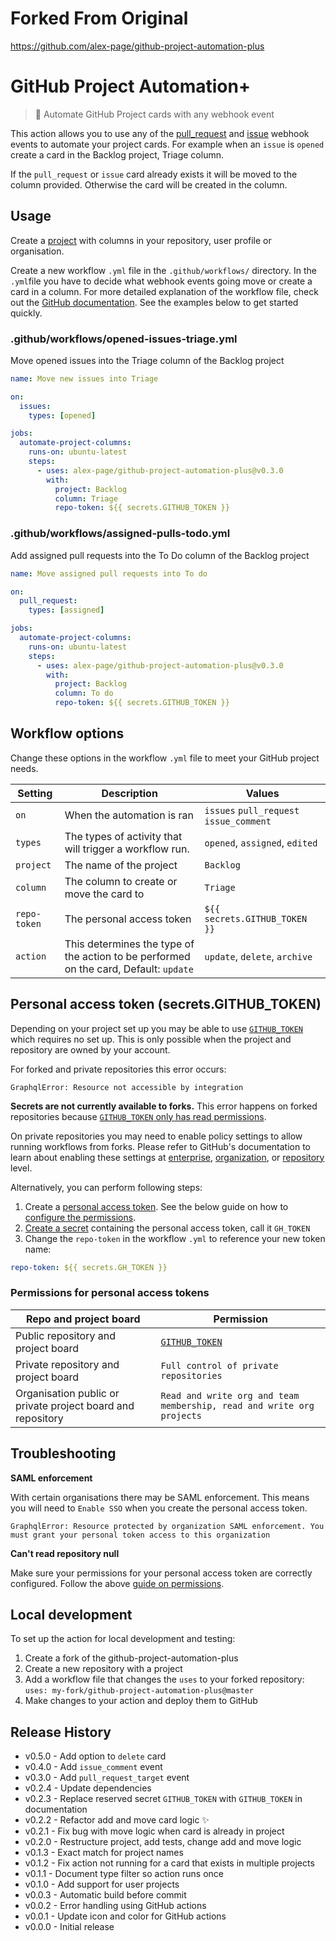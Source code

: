 # Forked From Original
https://github.com/alex-page/github-project-automation-plus

# GitHub Project Automation+

> 🤖 Automate GitHub Project cards with any webhook event

This action allows you to use any of the [pull_request](https://help.github.com/en/articles/events-that-trigger-workflows#pull-request-event-pull_request) and [issue](https://help.github.com/en/articles/events-that-trigger-workflows#issues-event-issues) webhook events to automate your project cards. For example when an `issue` is `opened` create a card in the Backlog project, Triage column.

If the `pull_request` or `issue` card already exists it will be moved to the column provided. Otherwise the card will be created in the column.


## Usage

Create a [project](https://help.github.com/en/articles/about-project-boards) with columns in your repository, user profile or organisation.

Create a new workflow `.yml` file in the `.github/workflows/` directory. In the `.yml`file you have to decide what webhook events going move or create a card in a column. For more detailed explanation of the workflow file, check out the [GitHub documentation](https://help.github.com/en/articles/configuring-a-workflow#creating-a-workflow-file). See the examples below to get started quickly.


### .github/workflows/opened-issues-triage.yml

Move opened issues into the Triage column of the Backlog project

```yml
name: Move new issues into Triage

on:
  issues:
    types: [opened]

jobs:
  automate-project-columns:
    runs-on: ubuntu-latest
    steps:
      - uses: alex-page/github-project-automation-plus@v0.3.0
        with:
          project: Backlog
          column: Triage
          repo-token: ${{ secrets.GITHUB_TOKEN }}
```

### .github/workflows/assigned-pulls-todo.yml

Add assigned pull requests into the To Do column of the Backlog project

```yml
name: Move assigned pull requests into To do

on:
  pull_request:
    types: [assigned]

jobs:
  automate-project-columns:
    runs-on: ubuntu-latest
    steps:
      - uses: alex-page/github-project-automation-plus@v0.3.0
        with:
          project: Backlog
          column: To do
          repo-token: ${{ secrets.GITHUB_TOKEN }}
```

## Workflow options

Change these options in the workflow `.yml` file to meet your GitHub project needs.

| Setting | Description | Values |
| --- | --- | --- |
| `on` | When the automation is ran | `issues` `pull_request` `issue_comment` |
| `types` | The types of activity that will trigger a workflow run. | `opened`, `assigned`, `edited` |
| `project` | The name of the project | `Backlog` |
| `column` | The column to create or move the card to | `Triage` |
| `repo-token` | The personal access token | `${{ secrets.GITHUB_TOKEN }}` |
| `action` | This determines the type of the action to be performed on the card, Default: `update` | `update`, `delete`, `archive` |

## Personal access token (secrets.GITHUB_TOKEN)

Depending on your project set up you may be able to use [`GITHUB_TOKEN`](https://help.github.com/en/actions/configuring-and-managing-workflows/authenticating-with-the-github_token) which requires no set up. This is only possible when the project and repository are owned by your account.

For forked and private repositories this error occurs:

```shell
GraphqlError: Resource not accessible by integration
```

**Secrets are not currently available to forks.** This error happens on forked repositories because [`GITHUB_TOKEN` only has read permissions](https://help.github.com/en/actions/configuring-and-managing-workflows/authenticating-with-the-github_token#permissions-for-the-github_token).

On private repositories you may need to enable policy settings to allow running workflows from forks.
Please refer to GitHub's documentation to learn about enabling these settings at [enterprise](https://docs.github.com/en/free-pro-team@latest/github/setting-up-and-managing-your-enterprise-account/enforcing-github-actions-policies-in-your-enterprise-account#enabling-workflows-for-private-repository-forks), [organization](https://docs.github.com/en/free-pro-team@latest/github/setting-up-and-managing-organizations-and-teams/disabling-or-limiting-github-actions-for-your-organization?algolia-query=private+repositor#enabling-workflows-for-private-repository-forks), or [repository](https://docs.github.com/en/free-pro-team@latest/github/administering-a-repository/disabling-or-limiting-github-actions-for-a-repository#enabling-workflows-for-private-repository-forks) level.

Alternatively, you can perform following steps:
1. Create a [personal access token](https://help.github.com/en/articles/creating-a-personal-access-token-for-the-command-line). See the below guide on how to [configure the permissions](#permissions-for-personal-access-tokens).
2. [Create a secret](https://help.github.com/en/actions/automating-your-workflow-with-github-actions/creating-and-using-encrypted-secrets) containing the personal access token, call it `GH_TOKEN`
3. Change the `repo-token` in the workflow `.yml`  to reference your new token name:
```yaml
repo-token: ${{ secrets.GH_TOKEN }}
```

### Permissions for personal access tokens

| Repo and project board | Permission |
| --- | --- |
| Public repository and project board | [`GITHUB_TOKEN`](https://help.github.com/en/actions/configuring-and-managing-workflows/authenticating-with-the-github_token) |
| Private repository and project board | `Full control of private repositories` |
| Organisation public or private project board and repository | `Read and write org and team membership, read and write org projects` |

## Troubleshooting

**SAML enforcement**

With certain organisations there may be SAML enforcement. This means you will need to `Enable SSO` when you create the personal access token.
```
GraphqlError: Resource protected by organization SAML enforcement. You must grant your personal token access to this organization
```

**Can't read repository null**

Make sure your permissions for your personal access token are correctly configured. Follow the above [guide on permissions](#permissions-for-personal-access-tokens).


## Local development

To set up the action for local development and testing:

1. Create a fork of the github-project-automation-plus
2. Create a new repository with a project
3. Add a workflow file that changes the `uses` to your forked repository: `uses: my-fork/github-project-automation-plus@master`
3. Make changes to your action and deploy them to GitHub


## Release History

- v0.5.0 - Add option to `delete` card
- v0.4.0 - Add `issue_comment` event
- v0.3.0 - Add `pull_request_target` event
- v0.2.4 - Update dependencies
- v0.2.3 - Replace reserved secret `GITHUB_TOKEN` with `GITHUB_TOKEN` in documentation
- v0.2.2 - Refactor add and move card logic ✨
- v0.2.1 - Fix bug with move logic when card is already in project
- v0.2.0 - Restructure project, add tests, change add and move logic
- v0.1.3 - Exact match for project names
- v0.1.2 - Fix action not running for a card that exists in multiple projects
- v0.1.1 - Document type filter so action runs once
- v0.1.0 - Add support for user projects
- v0.0.3 - Automatic build before commit
- v0.0.2 - Error handling using GitHub actions
- v0.0.1 - Update icon and color for GitHub actions
- v0.0.0 - Initial release
